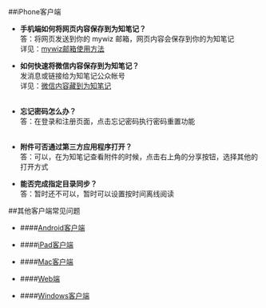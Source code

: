 ##iPhone客户端

+ **手机端如何将网页内容保存到为知笔记？**</br>
答：将网页发送到你的 mywiz 邮箱，网页内容会保存到你的为知笔记</br>详见：[mywiz邮箱使用方法](http://blog.wiz.cn/wiz-mywiz.html)


+ **如何快速将微信内容保存到为知笔记？**</br>
发消息或链接给为知笔记公众帐号
</br>详见：[微信内容藏到为知笔记](http://blog.wiz.cn/wiz-wechat.html)</br></br>

+  **忘记密码怎么办？**</br>
答：在登录和注册页面，点击忘记密码执行密码重置功能</br></br>

+ **附件可否通过第三方应用程序打开？**</br>
答：可以，在为知笔记查看附件的时候，点击右上角的分享按钮，选择其他的打开方式


+ **能否完成指定目录同步？**</br>
答：暂时还不可以，暂时可以设置按时间离线阅读


##其他客户端常见问题
+ ####[Android客户端](/manual/android/problemsandroid.html)

+ ####[iPad客户端](/manual/ipad/problemsipad.html)
+ ####[Mac客户端](/manual/mac/problemsmac.html)
+ ####[Web端](/manual/web/problemsweb.html)
+ ####[Windows客户端](/manual/windows/problemspc.html)
